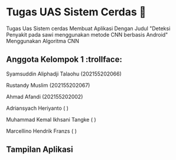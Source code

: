 # Tugas UAS Sistem Cerdas :rocket:
Tugas Uas Sistem cerdas Membuat Aplikasi Dengan Judul "Deteksi Penyakit pada sawi menggunakan metode CNN berbasis Android"
Menggunakan Algoritma CNN

## Anggota Kelompok 1 :trollface:
<p>Syamsuddin Aliphadji Talaohu (202155202066)</p>
<p>Rustandy Muslim (202155202067)</p>
<p>Ahmad Afandi (202155202002)</p>
<p>Adriansyach Heriyanto (   )</p>
<p>Muhammad Kemal Ikhsani Tangke (   )</p>
<p>Marcellino Hendrik Franzs (   )</p>

## Tampilan Aplikasi 
